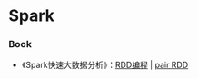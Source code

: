 # Spark


### Book
* 《Spark快速大数据分析》：[RDD编程](./learnsparkLDA/learn_sparkRDD.ipynb) | [pair RDD](./learnsparkLDA/spark_pairRDD.ipynb)



